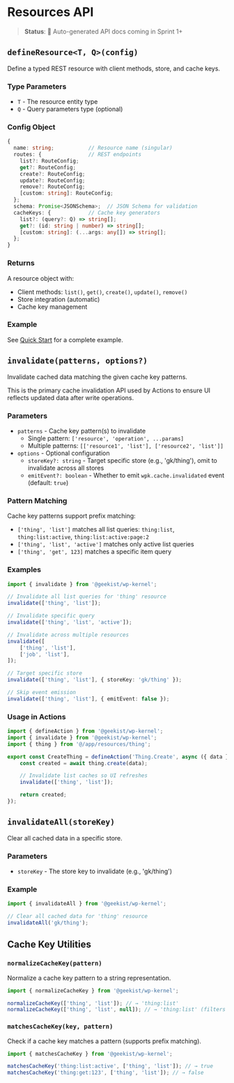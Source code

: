 # Resources API

> **Status**: 🚧 Auto-generated API docs coming in Sprint 1+

## `defineResource<T, Q>(config)`

Define a typed REST resource with client methods, store, and cache keys.

### Type Parameters

- `T` - The resource entity type
- `Q` - Query parameters type (optional)

### Config Object

```typescript
{
  name: string;           // Resource name (singular)
  routes: {               // REST endpoints
    list?: RouteConfig;
    get?: RouteConfig;
    create?: RouteConfig;
    update?: RouteConfig;
    remove?: RouteConfig;
    [custom: string]: RouteConfig;
  };
  schema: Promise<JSONSchema>;  // JSON Schema for validation
  cacheKeys: {            // Cache key generators
    list?: (query?: Q) => string[];
    get?: (id: string | number) => string[];
    [custom: string]: (...args: any[]) => string[];
  };
}
```

### Returns

A resource object with:

- Client methods: `list()`, `get()`, `create()`, `update()`, `remove()`
- Store integration (automatic)
- Cache key management

### Example

See [Quick Start](/getting-started/quick-start#step-1-define-a-resource) for a complete example.

## `invalidate(patterns, options?)`

Invalidate cached data matching the given cache key patterns.

This is the primary cache invalidation API used by Actions to ensure UI reflects updated data after write operations.

### Parameters

- `patterns` - Cache key pattern(s) to invalidate
    - Single pattern: `['resource', 'operation', ...params]`
    - Multiple patterns: `[['resource1', 'list'], ['resource2', 'list']]`
- `options` - Optional configuration
    - `storeKey?: string` - Target specific store (e.g., 'gk/thing'), omit to invalidate across all stores
    - `emitEvent?: boolean` - Whether to emit `wpk.cache.invalidated` event (default: `true`)

### Pattern Matching

Cache key patterns support prefix matching:

- `['thing', 'list']` matches all list queries: `thing:list`, `thing:list:active`, `thing:list:active:page:2`
- `['thing', 'list', 'active']` matches only active list queries
- `['thing', 'get', 123]` matches a specific item query

### Examples

```typescript
import { invalidate } from '@geekist/wp-kernel';

// Invalidate all list queries for 'thing' resource
invalidate(['thing', 'list']);

// Invalidate specific query
invalidate(['thing', 'list', 'active']);

// Invalidate across multiple resources
invalidate([
	['thing', 'list'],
	['job', 'list'],
]);

// Target specific store
invalidate(['thing', 'list'], { storeKey: 'gk/thing' });

// Skip event emission
invalidate(['thing', 'list'], { emitEvent: false });
```

### Usage in Actions

```typescript
import { defineAction } from '@geekist/wp-kernel';
import { invalidate } from '@geekist/wp-kernel';
import { thing } from '@/app/resources/thing';

export const CreateThing = defineAction('Thing.Create', async ({ data }) => {
	const created = await thing.create(data);

	// Invalidate list caches so UI refreshes
	invalidate(['thing', 'list']);

	return created;
});
```

## `invalidateAll(storeKey)`

Clear all cached data in a specific store.

### Parameters

- `storeKey` - The store key to invalidate (e.g., 'gk/thing')

### Example

```typescript
import { invalidateAll } from '@geekist/wp-kernel';

// Clear all cached data for 'thing' resource
invalidateAll('gk/thing');
```

## Cache Key Utilities

### `normalizeCacheKey(pattern)`

Normalize a cache key pattern to a string representation.

```typescript
import { normalizeCacheKey } from '@geekist/wp-kernel';

normalizeCacheKey(['thing', 'list']); // → 'thing:list'
normalizeCacheKey(['thing', 'list', null]); // → 'thing:list' (filters nulls)
```

### `matchesCacheKey(key, pattern)`

Check if a cache key matches a pattern (supports prefix matching).

```typescript
import { matchesCacheKey } from '@geekist/wp-kernel';

matchesCacheKey('thing:list:active', ['thing', 'list']); // → true
matchesCacheKey('thing:get:123', ['thing', 'list']); // → false
```
